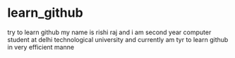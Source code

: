 # learn_github
try to learn github
my name is rishi raj and i am second year computer student at delhi technological university and currently am tyr to learn github in very efficient manne